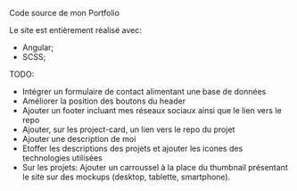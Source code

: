 Code source de mon Portfolio

Le site est entièrement réalisé avec:
- Angular;
- SCSS;

TODO: 
- Intégrer un formulaire de contact alimentant une base de données
- Améliorer la position des boutons du header
- Ajouter un footer incluant mes réseaux sociaux ainsi que le lien vers le repo
- Ajouter, sur les project-card, un lien vers le repo du projet
- Ajouter une description de moi
- Etoffer les descriptions des projets et ajouter les icones des technologies utilisées
- Sur les projets: Ajouter un carroussel à la place du thumbnail présentant le site sur des mockups (desktop, tablette, smartphone).